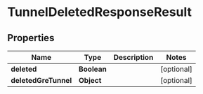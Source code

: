 # TunnelDeletedResponseResult

## Properties
Name | Type | Description | Notes
------------ | ------------- | ------------- | -------------
**deleted** | **Boolean** |  |  [optional]
**deletedGreTunnel** | **Object** |  |  [optional]
